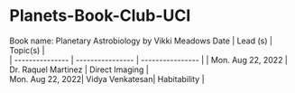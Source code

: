 # Planets-Book-Club-UCI
Book name: Planetary Astrobiology by Vikki Meadows
Date             | Lead (s)     |  Topic(s)        |  
| ---------------  | ---------------- | ---------------- |
|   Mon. Aug 22, 2022  | Dr. Raquel Martinez      |  Direct Imaging          |    
Mon. Aug 22, 2022| Vidya Venkatesan| Habitability | 
